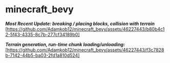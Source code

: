 # minecraft_bevy
***Most Recent Update: breaking / placing blocks, collision with terrain***
[https://github.com/Adamkob12/minecraft_bevy/assets/46227443/b80b4c12-5f43-4335-8c7b-277cf34189b0]

***Terrain generation, run-time chunk loading/unloading:***
[https://github.com/Adamkob12/minecraft_bevy/assets/46227443/f3c7828b-7142-44b5-ba03-2fd1a810d524]

